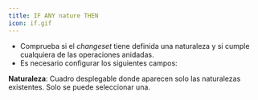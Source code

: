 ```yaml
---
title: IF ANY nature THEN
icon: if.gif
---
```

* Comprueba si el *changeset* tiene definida una naturaleza y si cumple cualquiera de las operaciones anidadas.
* Es necesario configurar los siguientes campos:

**Naturaleza**: Cuadro desplegable donde aparecen solo las naturalezas existentes. Solo se puede seleccionar una.

